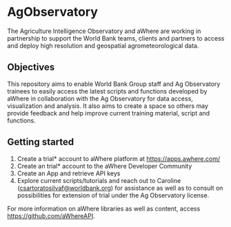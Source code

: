 # AgObservatory

The Agriculture Intelligence Observatory and aWhere are working in partnership to support the World Bank teams, clients and partners to access and deploy high resolution and geospatial agrometeorological data.

## Objectives

This repository aims to enable World Bank Group staff and Ag Observatory trainees to easily access the latest scripts and functions developed by aWhere in collaboration with the Ag Observatory for data access, visualization and analysis. It also aims to create a space so others may provide feedback and help improve current training material, script and functions. 

## Getting started

1) Create a trial* account to aWhere platform at https://apps.awhere.com/
2) Create an trial* account to the aWhere Developer Community 
3) Create an App and retrieve API keys
4) Explore current scripts/tutorials and reach out to Caroline (csartoratosilvaf@worldbank.org) for assistance as well as to consult on possibilities for extension of trial under the Ag Observatory license. 

For more information on aWhere libraries as well as content, access https://github.com/aWhereAPI.


